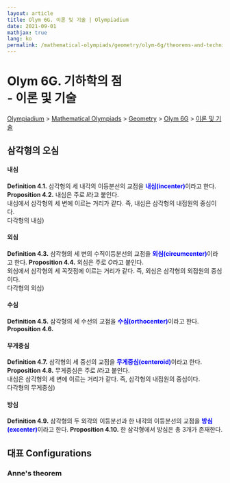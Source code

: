```yaml
---
layout: article
title: Olym 6G. 이론 및 기술 | Olympiadium
date: 2021-09-01
mathjax: true
lang: ko
permalink: /mathematical-olympiads/geometry/olym-6g/theorems-and-techniques/
---
```

# Olym 6G. 기하학의 점 <br> <ssup> - 이론 및 기술</ssup>

<a href="{{ site.homeurl }}">Olympiadium</a> > <a href="{{ site.homeurl }}mathematical-olympiads/">Mathematical Olympiads</a> > <a href="{{ site.homeurl }}mathematical-olympiads/geometry/">Geometry</a> > <a href="{{ site.homeurl }}mathematical-olympiads/geometry/olym-6g/">Olym 6G</a> > <a href="{{ site.homeurl }}mathematical-olympiads/geometry/olym-6g/theorems-and-techniques/">이론 및 기술</a>

## 삼각형의 오심
#### 내심
<yellowboard><b>Definition 4.1.</b> 삼각형의 세 내각의 이등분선의 교점을 <span style="color:blue"><b>내심(incenter)</b></span>이라고 한다. </yellowboard>
<orangeboard><b>Proposition 4.2.</b> 내심은 주로 $I$라고 붙인다. <br> 내심에서 삼각형의 세 변에 이르는 거리가 같다. 즉, 내심은 삼각형의 내접원의 중심이다. <br> 다각형의 내심)</orangeboard>
#### 외심
<yellowboard><b>Definition 4.3.</b> 삼각형의 세 변의 수직이등분선의 교점을 <span style="color:blue"><b>외심(circumcenter)</b></span>이라고 한다. </yellowboard>
<orangeboard><b>Proposition 4.4.</b> 외심은 주로 $O$라고 붙인다. <br> 외심에서 삼각형의 세 꼭짓점에 이르는 거리가 같다. 즉, 외심은 삼각형의 외접원의 중심이다. <br> 다각형의 외심)</orangeboard>
#### 수심
<yellowboard><b>Definition 4.5.</b> 삼각형의 세 수선의 교점을 <span style="color:blue"><b>수심(orthocenter)</b></span>이라고 한다. </yellowboard>
<orangeboard><b>Proposition 4.6.</b> </orangeboard>
#### 무게중심
<yellowboard><b>Definition 4.7.</b> 삼각형의 세 중선의 교점을 <span style="color:blue"><b>무게중심(centeroid)</b></span>이라고 한다. </yellowboard>
<orangeboard><b>Proposition 4.8.</b> 무게중심은 주로 $I$라고 붙인다. <br> 내심은 삼각형의 세 변에 이르는 거리가 같다. 즉, 삼각형의 내접원의 중심이다. <br> 다각형의 무게중심) </orangeboard>
#### 방심
<yellowboard><b>Definition 4.9.</b> 삼각형의 두 외각의 이등분선과 한 내각의 이등분선의 교점을 <span style="color:blue"><b>방심(excenter)</b></span>이라고 한다. </yellowboard>
<orangeboard><b>Proposition 4.10.</b> 한 삼각형에서 방심은 총 3개가 존재한다. </orangeboard>

### 

## 대표 Configurations
### Anne's theorem